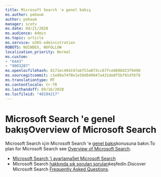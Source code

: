 ```yaml
---
title: Microsoft Search 'e genel bakış
ms.author: pebaum
author: pebaum
manager: scotv
ms.date: 04/21/2020
ms.audience: Admin
ms.topic: article
ms.service: o365-administration
ROBOTS: NOINDEX, NOFOLLOW
localization_priority: Normal
ms.custom:
- "6443"
- "9003287"
ms.openlocfilehash: 8171ec494197abf53a073cc87fce0898d23f9490
ms.sourcegitcommit: c1e08a74f0e1e50d049847a431de0f5bf01df678
ms.translationtype: MT
ms.contentlocale: tr-TR
ms.lasthandoff: 09/16/2020
ms.locfileid: "48194217"
---
```

# <a name="overview-of-microsoft-search"></a><span data-ttu-id="48f1c-102">Microsoft Search 'e genel bakış</span><span class="sxs-lookup"><span data-stu-id="48f1c-102">Overview of Microsoft Search</span></span>

<span data-ttu-id="48f1c-103">Microsoft Search için Microsoft Search 'e [genel bakış](https://docs.microsoft.com/microsoftsearch/overview-microsoft-search)konusuna bakın.</span><span class="sxs-lookup"><span data-stu-id="48f1c-103">To plan for Microsoft Search see [Overview of Microsoft Search](https://docs.microsoft.com/microsoftsearch/overview-microsoft-search).</span></span>

- [<span data-ttu-id="48f1c-104">Microsoft Search 'i ayarlama</span><span class="sxs-lookup"><span data-stu-id="48f1c-104">Set Microsoft Search</span></span>](https://docs.microsoft.com/microsoftsearch/setup-microsoft-search)
- <span data-ttu-id="48f1c-105">Microsoft Search [hakkında sık sorulan soruları](https://docs.microsoft.com/microsoftsearch/faqs)keşfedin.</span><span class="sxs-lookup"><span data-stu-id="48f1c-105">Discover Microsoft Search [Frequently Asked Questions](https://docs.microsoft.com/microsoftsearch/faqs).</span></span>
